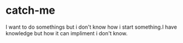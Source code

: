 # catch-me
I want to do somethings but i don't know how i start something.I have knowledge but how it can impliment i don't know. 
